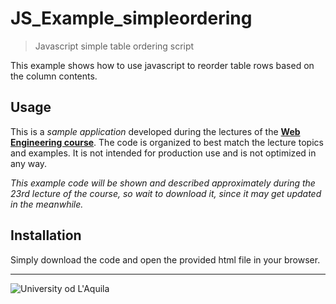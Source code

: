 # JS_Example_simpleordering
> Javascript simple table ordering script

This example shows how to use javascript to reorder table rows based on the column contents.

## Usage

This is a *sample application* developed during the lectures of the  [**Web Engineering course**](https://webengineering-univaq.github.io). The code is organized to best match the lecture topics and examples. It is not intended for production use and is not optimized in any way. 

*This example code will be shown and described approximately during the 23rd lecture of the course, so wait to download it, since it may get updated in the meanwhile.*

## Installation

Simply download the code and open the provided html file in your browser.
 
---

![University od L'Aquila](https://www.disim.univaq.it/skins/aqua/img/logo2021-2.png)

